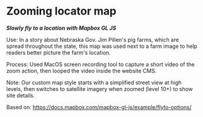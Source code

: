 # Zooming locator map
***Slowly fly to a location with Mapbox GL JS***

Use: In a story about Nebraska Gov. Jim Pillen's pig farms, which are spread throughout the state, this map was used next to a farm image to help readers better picture the farm's location.

Process: Used MacOS screen recording tool to capture a short video of the zoom action, then looped the video inside the website CMS.

Note: Our custom map style starts with a simplified street view at high levels, then switches to satellite imagery when zoomed (level 10+) to show site details. 

Based on: https://docs.mapbox.com/mapbox-gl-js/example/flyto-options/